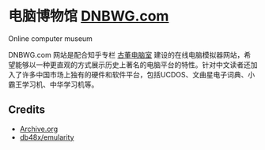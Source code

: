 # 电脑博物馆 [DNBWG.com](http://www.dnbwg.com)
Online computer museum

DNBWG.com 网站是配合知乎专栏 [古董电脑室](https://zhuanlan.zhihu.com/retrocomputing) 建设的在线电脑模拟器网站，希望能够以一种更直观的方式展示历史上著名的电脑平台的特性。针对中文读者还加入了许多中国市场上独有的硬件和软件平台，包括UCDOS、文曲星电子词典、小霸王学习机、中华学习机等。

## Credits
* [Archive.org](https://www.archive.org)
* [db48x/emularity](https://github.com/db48x/emularity)